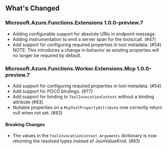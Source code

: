 ## What's Changed

<!-- Please add your release notes in the following format:
- My change description (#PR/#issue)
-->

### Microsoft.Azure.Functions.Extensions 1.0.0-preview.7

- Adding configurable support for absolute URIs in endpoint message.
- Adding instrumentation to emit a server span for the tools/call. (#47)
- Add support for configuring required properties in tool metadata. (#54)
  NOTE: This introduces a change in behavior as existing properties will no longer be required by default.

### Microsoft.Azure.Functions.Worker.Extensions.Mcp 1.0.0-preview.7

- Add support for configuring required properties in tool metadata. (#54)
- Add support for POCO bindings. (#77)
- Add support for binding to `ToolInvocationContext` without a binding attribute (#83)
- Nullable properties on a `McpToolPropertyAttribute` now correctly return null when not set. (#83)

#### Breaking Changes

- The values in the `ToolInvocationContext.Arguments` dictionary is now returning the resolved types instead of JsonValueKind. (#83)
